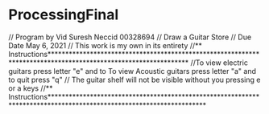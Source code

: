 # ProcessingFinal
// Program by Vid Suresh Neccid 00328694
// Draw a Guitar Store
// Due Date May 6, 2021
// This work is my own in its entirety
//** Instructions***************************************************************************************************************
//To view electric guitars press letter "e" and to  To view Acoustic guitars press letter "a" and to quit press "q"
// The guitar shelf will not be visible without you pressing e or a keys
//** Instructions********************************************************************************************************************
